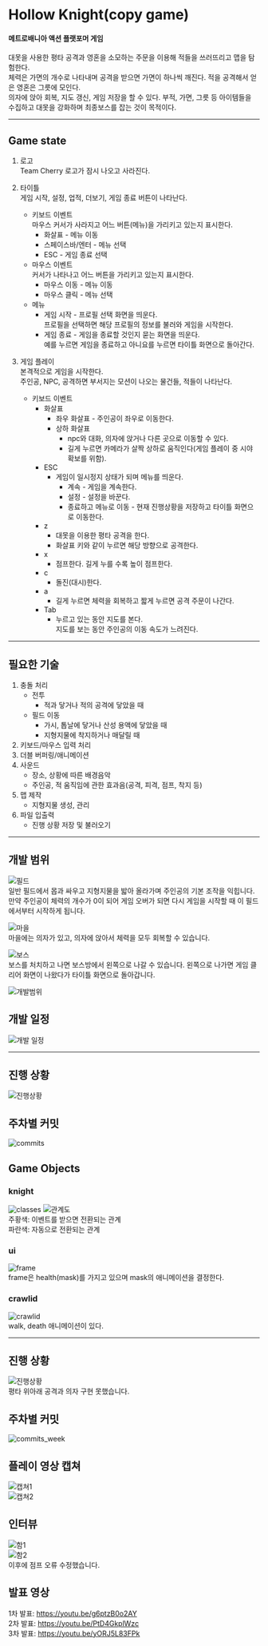 # Hollow Knight(copy game)
#### 메트로배니아 액션 플랫포머 게임   
대못을 사용한 평타 공격과 영혼을 소모하는 주문을 이용해 적들을 쓰러뜨리고 맵을 탐험한다.   
체력은 가면의 개수로 나타내며 공격을 받으면 가면이 하나씩 깨진다. 적을 공격해서 얻은 영혼은 그릇에 모인다.  
의자에 앉아 회복, 지도 갱신, 게임 저장을 할 수 있다.
부적, 가면, 그릇 등 아이템들을 수집하고 대못을 강화하며 최종보스를 잡는 것이 목적이다.
***
## Game state
1. 로고   
Team Cherry 로고가 잠시 나오고 사라진다.   
2. 타이틀   
게임 시작, 설정, 업적, 더보기, 게임 종료 버튼이 나타난다.     
    - 키보드 이벤트   
    마우스 커서가 사라지고 어느 버튼(메뉴)을 가리키고 있는지 표시한다.  
        - 화살표 - 메뉴 이동
        - 스페이스바/엔터 - 메뉴 선택
        - ESC - 게임 종료 선택
    - 마우스 이벤트   
     커서가 나타나고 어느 버튼을 가리키고 있는지 표시한다.  
        - 마우스 이동 - 메뉴 이동
        - 마우스 클릭 - 메뉴 선택 
    - 메뉴
        - 게임 시작 - 프로필 선택 화면을 띄운다.   
          프로필을 선택하면 해당 프로필의 정보를 불러와 게임을 시작한다.
        - 게임 종료 - 게임을 종료할 것인지 묻는 화면을 띄운다.   
          예를 누르면 게임을 종료하고 아니요를 누르면 타이틀 화면으로 돌아간다.
        
3. 게임 플레이   
본격적으로 게임을 시작한다.   
주인공, NPC, 공격하면 부서지는 모션이 나오는 물건들, 적들이 나타난다.
    - 키보드 이벤트
        - 화살표
            - 좌우 화살표 - 주인공이 좌우로 이동한다.
            - 상하 화살표
                - npc와 대화, 의자에 앉거나 다른 곳으로 이동할 수 있다.
                - 길게 누르면 카메라가 살짝 상하로 움직인다(게임 플레이 중 시야 확보를 위함).   
        - ESC
            - 게임이 일시정지 상태가 되며 메뉴를 띄운다.
                - 계속 - 게임을 계속한다.
                - 설정 - 설정을 바꾼다.
                - 종료하고 메뉴로 이동 - 현재 진행상황을 저장하고 타이틀 화면으로 이동한다.
        - z
            - 대못을 이용한 평타 공격을 한다.
            - 화살표 키와 같이 누르면 해당 방향으로 공격한다.
        - x
            - 점프한다. 길게 누를 수록 높이 점프한다.
        - c
            - 돌진(대시)한다.
        - a
            - 길게 누르면 체력을 회복하고 짧게 누르면 공격 주문이 나간다.
        - Tab
            - 누르고 있는 동안 지도를 본다.  
            지도를 보는 동안 주인공의 이동 속도가 느려진다.
        
***
## 필요한 기술
1. 충돌 처리
    - 전투
        - 적과 닿거나 적의 공격에 닿았을 때
    - 필드 이동
        - 가시, 톱날에 닿거나 산성 용액에 닿았을 때
        - 지형지물에 착지하거나 매달릴 때
2. 키보드/마우스 입력 처리      
3. 더블 버퍼링/애니메이션
4. 사운드
    - 장소, 상황에 따른 배경음악
    - 주인공, 적 움직임에 관한 효과음(공격, 피격, 점프, 착지 등)
5. 맵 제작
    - 지형지물 생성, 관리
6. 파일 입출력
    - 진행 상황 저장 및 불러오기    

***
## 개발 범위
![필드](https://user-images.githubusercontent.com/70762557/95732501-cb0d5b80-0cbb-11eb-83e4-9246420f90a4.PNG)   
일반 필드에서 몹과 싸우고 지형지물을 밟아 올라가며 주인공의 기본 조작을 익힙니다.  
만약 주인공이 체력의 개수가 0이 되어 게임 오버가 되면 다시 게임을 시작할 때 이 필드에서부터 시작하게 됩니다.   

![마을](https://user-images.githubusercontent.com/70762557/95732506-cc3e8880-0cbb-11eb-8a64-135ed65ddff3.PNG)   
마을에는 의자가 있고, 의자에 앉아서 체력을 모두 회복할 수 있습니다.   

![보스](https://user-images.githubusercontent.com/70762557/95732513-ce084c00-0cbb-11eb-9938-eabdebad4d92.PNG)   
보스를 처치하고 나면 보스방에서 왼쪽으로 나갈 수 있습니다. 왼쪽으로 나가면 게임 클리어 화면이 나왔다가 타이틀 화면으로 돌아갑니다. 

![개발범위](https://user-images.githubusercontent.com/70762557/95712217-617f5400-0c9f-11eb-9b69-058d97087468.PNG)   

## 개발 일정
![개발 일정](https://user-images.githubusercontent.com/70762557/95712267-75c35100-0c9f-11eb-8a83-617bf993b1e1.PNG)   


***
## 진행 상황   
![진행상황](https://user-images.githubusercontent.com/70762557/99884718-aff71980-2c73-11eb-88c9-18d700cacf35.PNG)   

## 주차별 커밋   
![commits](https://user-images.githubusercontent.com/70762557/99884721-b1284680-2c73-11eb-94de-a4d39d6fdf98.PNG)   

## Game Objects   
### knight   
![classes](https://user-images.githubusercontent.com/70762557/99884719-b1284680-2c73-11eb-99a5-4913d009859c.PNG)
![관계도](https://user-images.githubusercontent.com/70762557/99884723-b1c0dd00-2c73-11eb-8fe7-cf4ca2bc1ddb.PNG)   
주황색: 이벤트를 받으면 전환되는 관계   
파란색: 자동으로 전환되는 관계   

### ui   
![frame](https://user-images.githubusercontent.com/70762557/99884722-b1c0dd00-2c73-11eb-8ce8-03c5011b49eb.PNG)   
frame은 health(mask)를 가지고 있으며 mask의 애니메이션을 결정한다.   

### crawlid   
![crawlid](https://user-images.githubusercontent.com/70762557/99885111-fc435900-2c75-11eb-91c7-cd9d948d94b5.PNG)   
walk, death 애니메이션이 있다.

***
## 진행 상황   
![진행상황](https://user-images.githubusercontent.com/70762557/101285426-7b18c400-3828-11eb-8a6a-33419c7268b4.PNG)   
평타 위아래 공격과 의자 구현 못했습니다.   
   
## 주차별 커밋   
![commits_week](https://user-images.githubusercontent.com/70762557/101285422-76541000-3828-11eb-9336-a70515c51052.png)   
   
## 플레이 영상 캡쳐
![캡쳐1](https://user-images.githubusercontent.com/70762557/101285564-40635b80-3829-11eb-9d9e-ffc8bd50ee69.png)   
![캡쳐2](https://user-images.githubusercontent.com/70762557/101285566-41948880-3829-11eb-9336-4719fc6f10a4.png)   
   
## 인터뷰   
![함1](https://user-images.githubusercontent.com/70762557/101285429-7ce28780-3828-11eb-8417-cd082774b429.jpg)   
![함2](https://user-images.githubusercontent.com/70762557/101285436-7e13b480-3828-11eb-99db-831b4fa39514.jpg)   
이후에 점프 오류 수정했습니다.  
   
## 발표 영상   
1차 발표: https://youtu.be/g6ptzB0o2AY   
2차 발표: https://youtu.be/PtD4GkplWzc   
3차 발표: https://youtu.be/yORJ5L83FPk   
